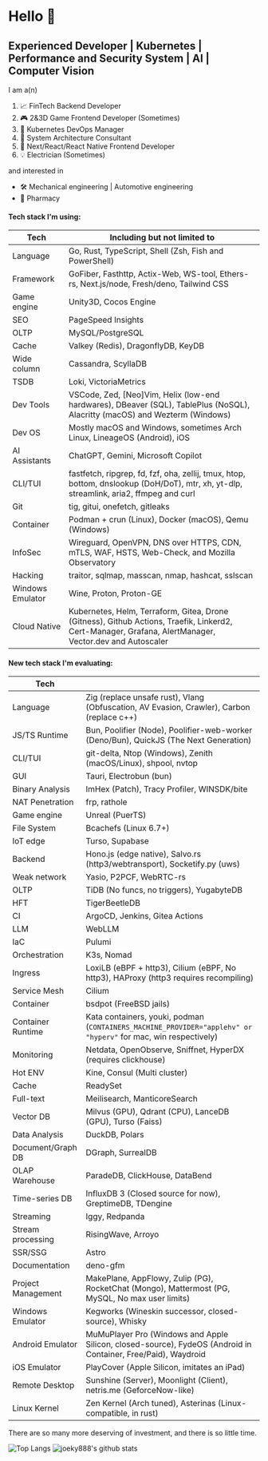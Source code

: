 # Hello 👋

## Experienced Developer | Kubernetes | Performance and Security System | AI | Computer Vision

I am a(n)

1. 📈 FinTech Backend Developer
2. 🎮 2&3D Game Frontend Developer (Sometimes)
3. 🐳 Kubernetes DevOps Manager
4. 🏰 System Architecture Consultant
5. 📲 Next/React/React Native Frontend Developer
6. 💡 Electrician (Sometimes)

and interested in

- 🛠 Mechanical engineering | Automotive engineering
- 💊 Pharmacy

#### Tech stack I'm using:

| Tech             | Including but not limited to                                                                                                                           |
| ---------------- | ------------------------------------------------------------------------------------------------------------------------------------------------------ |
| Language         | Go, Rust, TypeScript, Shell (Zsh, Fish and PowerShell)                                                                                                 |
| Framework        | GoFiber, Fasthttp, Actix-Web, WS-tool, Ethers-rs, Next.js/node, Fresh/deno, Tailwind CSS                                                               |
| Game engine      | Unity3D, Cocos Engine                                                                                                                                  |
| SEO              | PageSpeed Insights                                                                                                                                     |
| OLTP             | MySQL/PostgreSQL                                                                                                                                       |
| Cache            | Valkey (Redis), DragonflyDB, KeyDB                                                                                                                     |
| Wide column      | Cassandra, ScyllaDB                                                                                                                                    |
| TSDB             | Loki, VictoriaMetrics                                                                                                                                  |
| Dev Tools        | VSCode, Zed, [Neo]Vim, Helix (low-end hardwares), DBeaver (SQL), TablePlus (NoSQL), Alacritty (macOS) and Wezterm (Windows)                            |
| Dev OS           | Mostly macOS and Windows, sometimes Arch Linux, LineageOS (Android), iOS                                                                               |
| AI Assistants    | ChatGPT, Gemini, Microsoft Copilot                                                                                                                     |
| CLI/TUI          | fastfetch, ripgrep, fd, fzf, oha, zellij, tmux, htop, bottom, dnslookup (DoH/DoT), mtr, xh, yt-dlp, streamlink, aria2, ffmpeg and curl                 |
| Git              | tig, gitui, onefetch, gitleaks                                                                                                                         |
| Container        | Podman + crun (Linux), Docker (macOS), Qemu (Windows)                                                                                                  |
| InfoSec          | Wireguard, OpenVPN, DNS over HTTPS, CDN, mTLS, WAF, HSTS, Web-Check, and Mozilla Observatory                                                           |
| Hacking          | traitor, sqlmap, masscan, nmap, hashcat, sslscan                                                                                                       |
| Windows Emulator | Wine, Proton, Proton-GE                                                                                                                                |
| Cloud Native     | Kubernetes, Helm, Terraform, Gitea, Drone (Gitness), Github Actions, Traefik, Linkerd2, Cert-Manager, Grafana, AlertManager, Vector.dev and Autoscaler |

#### New tech stack I'm evaluating:

| Tech               |                                                                                                                |
| ------------------ | -------------------------------------------------------------------------------------------------------------- |
| Language           | Zig (replace unsafe rust), Vlang (Obfuscation, AV Evasion, Crawler), Carbon (replace c++)                      |
| JS/TS Runtime      | Bun, Poolifier (Node), Poolifier-web-worker (Deno/Bun), QuickJS (The Next Generation)                          |
| CLI/TUI            | git-delta, Ntop (Windows), Zenith (macOS/Linux), shpool, nvtop                                                 |
| GUI                | Tauri, Electrobun (bun)                                                                                        |
| Binary Analysis    | ImHex (Patch), Tracy Profiler, WINSDK/bite                                                                     |
| NAT Penetration    | frp, rathole                                                                                                   |
| Game engine        | Unreal (PuerTS)                                                                                                |
| File System        | Bcachefs (Linux 6.7+)                                                                                          |
| IoT edge           | Turso, Supabase                                                                                                |
| Backend            | Hono.js (edge native), Salvo.rs (http3/webtransport), Socketify.py (uws)                                       |
| Weak network       | Yasio, P2PCF, WebRTC-rs                                                                                        |
| OLTP               | TiDB (No funcs, no triggers), YugabyteDB                                                                       |
| HFT                | TigerBeetleDB                                                                                                  |
| CI                 | ArgoCD, Jenkins, Gitea Actions                                                                                 |
| LLM                | WebLLM                                                                                                         |
| IaC                | Pulumi                                                                                                         |
| Orchestration      | K3s, Nomad                                                                                                     |
| Ingress            | LoxiLB (eBPF + http3), Cilium (eBPF, No http3), HAProxy (http3 requires recompiling)                           |
| Service Mesh       | Cilium                                                                                                         |
| Container          | bsdpot (FreeBSD jails)                                                                                         |
| Container Runtime  | Kata containers, youki, podman (`CONTAINERS_MACHINE_PROVIDER="applehv" or "hyperv"` for mac, win respectively) |
| Monitoring         | Netdata, OpenObserve, Sniffnet, HyperDX (requires clickhouse)                                                  |
| Hot ENV            | Kine, Consul (Multi cluster)                                                                                   |
| Cache              | ReadySet                                                                                                       |
| Full-text          | Meilisearch, ManticoreSearch                                                                                   |
| Vector DB          | Milvus (GPU), Qdrant (CPU), LanceDB (GPU), Turso (Faiss)                                                       |
| Data Analysis      | DuckDB, Polars                                                                                                 |
| Document/Graph DB  | DGraph, SurrealDB                                                                                              |
| OLAP Warehouse     | ParadeDB, ClickHouse, DataBend                                                                                 |
| Time-series DB     | InfluxDB 3 (Closed source for now), GreptimeDB, TDengine                                                       |
| Streaming          | Iggy, Redpanda                                                                                                 |
| Stream processing  | RisingWave, Arroyo                                                                                             |
| SSR/SSG            | Astro                                                                                                          |
| Documentation      | deno-gfm                                                                                                       |
| Project Management | MakePlane, AppFlowy, Zulip (PG), RocketChat (Mongo), Mattermost (PG, MySQL, No max user limits)                |
| Windows Emulator   | Kegworks (Wineskin successor, closed-source), Whisky                                                           |
| Android Emulator   | MuMuPlayer Pro (Windows and Apple Silicon, closed-source), FydeOS (Android in Container, Free/Paid), Waydroid  |
| iOS Emulator       | PlayCover (Apple Silicon, imitates an iPad)                                                                    |
| Remote Desktop     | Sunshine (Server), Moonlight (Client), netris.me (GeforceNow-like)                                             |
| Linux Kernel       | Zen Kernel (Arch tuned), Asterinas (Linux-compatible, in rust)                                                 |

There are so many more deserving of investment, and there is so little time.

![Top Langs](https://github-readme-stats.vercel.app/api/top-langs/?username=joeky888&hide=html&theme=dark)
![joeky888's github stats](https://github-readme-stats.vercel.app/api?username=joeky888&show_icons=true&count_private=true&line_height=40&theme=synthwave)
